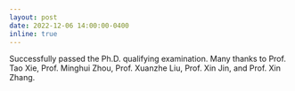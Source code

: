 ```yaml
---
layout: post
date: 2022-12-06 14:00:00-0400
inline: true
---
```


Successfully passed the Ph.D. qualifying examination. Many thanks to Prof. Tao Xie, Prof. Minghui Zhou, Prof. Xuanzhe Liu, Prof. Xin Jin, and Prof. Xin Zhang.
